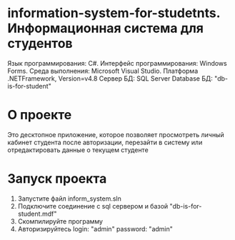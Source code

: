 # information-system-for-studetnts. Информационная система для студентов
Язык программирования:  C#. Интерфейс программирования: Windows Forms.  Среда выполнения: Microsoft Visual Studio. Платформа .NETFramework, Version=v4.8
Сервер БД: SQL Server Database
БД: "db-is-for-student"
# О проекте
Это десктопное приложение, которое позволяет просмотреть личный кабинет студента после авторизации, перезайти в систему или отредактировать данные о текущем студенте 
# Запуск проекта
1. Запустите файл inform_system.sln  
2. Подключите соединение с sql сервером и базой "db-is-for-student.mdf"
3. Cкомпилируйте программу
4. Авторизируйтесь
login: "admin"
password: "admin"